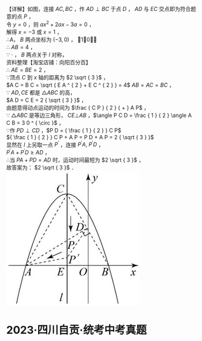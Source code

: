 【详解】如图，连接 $A C , B C$ ，作 $A D \perp B C$ 于点 $D$ ， $A D$ 与 $E C$ 交点即为符合题意的点 $P$ ，  
令 $y = 0$ ，则 $a x ^ { 2 } + 2 a x - 3 a = 0$ ，  
解得 $x = - 3$ 或 $x = 1$ ，  
∴A， $B$ 两点坐标为 $\left( - 3 , 0 \right)$ ， 1，0，  
∴ $A B = 4$ ，  
∵ $\cdot$ ， $B$ 两点关于 $l$ 对称，  
资料整理【淘宝店铺：向阳百分百】  
∴ $A E = B E = 2$ ，  
∵顶点 $C$ 到 $x$ 轴的距离为 $2 \sqrt { 3 }$ ，  
$A C = B C = \sqrt { E A ^ { 2 } + E C ^ { 2 } } = 4$ $A B = A C = B C$ ，  
∵ $A D , C E$ 都是 ${ \triangle A B C }$ 的高，  
$A D = C E = 2 { \sqrt { 3 } }$ ，  
由题意得动点运动的时间为 $\frac { C P } { 2 } { + } A P$ ，  
∵ ${ \triangle A B C }$ 是等边三角形， $C E \bot A B$ ，$\angle P C D = \frac { 1 } { 2 } \angle A C B = 3 0 ^ { \circ }$ ，  
∵作 $P D \perp C D$ ，$P D = { \frac { 1 } { 2 } } C P$   
${ \frac { 1 } { 2 } } C P + A P = P D + A P = 2 { \sqrt { 3 } }$   
显然在 $l$ 上另取一点 $P ^ { \prime }$ ，连接 $P ^ { \prime } A , \ P ^ { \prime } D$ ，  
$P ^ { \prime } A + P ^ { \prime } D \geq A D$ ，  
∴当 $P A + P D = A D$ 时，运动时间最短为 $2 \sqrt { 3 }$ ，  
故答案为： $2 \sqrt { 3 }$ ．
![](<../../qs_image_DB/专题2-5_最值模型之阿氏圆与胡不归（解析版）/92c43e40e2b91954e39c19d604cda12bcb4d3676923909db060ef01fdc04bc2b.jpg>)
# 2023·四川自贡·统考中考真题
